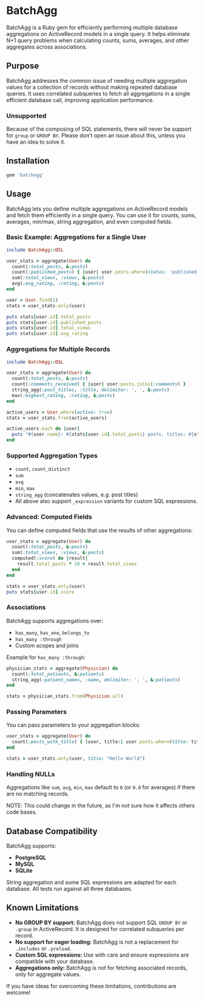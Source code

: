 # BatchAgg

BatchAgg is a Ruby gem for efficiently performing multiple database aggregations
on ActiveRecord models in a single query. It helps eliminate N+1 query problems
when calculating counts, sums, averages, and other aggregates across
associations.

## Purpose

BatchAgg addresses the common issue of needing multiple aggregation values for a
collection of records without making repeated database queries. It uses
correlated subqueries to fetch all aggregations in a single efficient database
call, improving application performance.

### Unsupported

Because of the composing of SQL statements, there will never be support for
`group` or `GROUP BY`. Please don't open an issue about this, unless you have an
idea to solve it.

## Installation

```ruby
gem 'batchagg'
```

## Usage

BatchAgg lets you define multiple aggregations on ActiveRecord models and fetch
them efficiently in a single query. You can use it for counts, sums, averages,
min/max, string aggregation, and even computed fields.

### Basic Example: Aggregations for a Single User

```ruby
include BatchAgg::DSL

user_stats = aggregate(User) do
  count(:total_posts, &:posts)
  count(:published_posts) { |user| user.posts.where(status: 'published') }
  sum(:total_views, :views, &:posts)
  avg(:avg_rating, :rating, &:posts)
end

user = User.find(1)
stats = user_stats.only(user)

puts stats[user.id].total_posts
puts stats[user.id].published_posts
puts stats[user.id].total_views
puts stats[user.id].avg_rating
```

### Aggregations for Multiple Records

```ruby
include BatchAgg::DSL

user_stats = aggregate(User) do
  count(:total_posts, &:posts)
  count(:comments_received) { |user| user.posts.joins(:comments) }
  string_agg(:post_titles, :title, delimiter: ', ', &:posts)
  max(:highest_rating, :rating, &:posts)
end

active_users = User.where(active: true)
stats = user_stats.from(active_users)

active_users.each do |user|
  puts "#{user.name}: #{stats[user.id].total_posts} posts, titles: #{stats[user.id].post_titles}"
end
```

### Supported Aggregation Types

- `count`, `count_distinct`
- `sum`
- `avg`
- `min`, `max`
- `string_agg` (concatenates values, e.g. post titles)
- All above also support `_expression` variants for custom SQL expressions.

### Advanced: Computed Fields

You can define computed fields that use the results of other aggregations:

```ruby
user_stats = aggregate(User) do
  count(:total_posts, &:posts)
  sum(:total_views, :views, &:posts)
  computed(:score) do |result|
    result.total_posts * 10 + result.total_views
  end
end

stats = user_stats.only(user)
puts stats[user.id].score
```

### Associations

BatchAgg supports aggregations over:

- `has_many`, `has_one`, `belongs_to`
- `has_many :through`
- Custom scopes and joins

Example for `has_many :through`:

```ruby
physician_stats = aggregate(Physician) do
  count(:total_patients, &:patients)
  string_agg(:patient_names, :name, delimiter: ', ', &:patients)
end

stats = physician_stats.from(Physician.all)
```

### Passing Parameters

You can pass parameters to your aggregation blocks:

```ruby
user_stats = aggregate(User) do
  count(:posts_with_title) { |user, title:| user.posts.where(title: title) }
end

stats = user_stats.only(user, title: "Hello World")
```

### Handling NULLs

Aggregations like `sum`, `avg`, `min`, `max` default to `0` (or `0.0` for
averages) if there are no matching records.

NOTE: This could change in the future, as I'm not sure how it affects others
code bases.

## Database Compatibility

BatchAgg supports:

- **PostgreSQL**
- **MySQL**
- **SQLite**

String aggregation and some SQL expressions are adapted for each database. All
tests run against all three databases.

## Known Limitations

- **No GROUP BY support:** BatchAgg does not support SQL `GROUP BY` or `.group`
  in ActiveRecord. It is designed for correlated subqueries per record.
- **No support for eager loading:** BatchAgg is not a replacement for
  `.includes` or `.preload`.
- **Custom SQL expressions:** Use with care and ensure expressions are
  compatible with your database.
- **Aggregations only:** BatchAgg is not for fetching associated records, only
  for aggregate values.

If you have ideas for overcoming these limitations, contributions are welcome!
